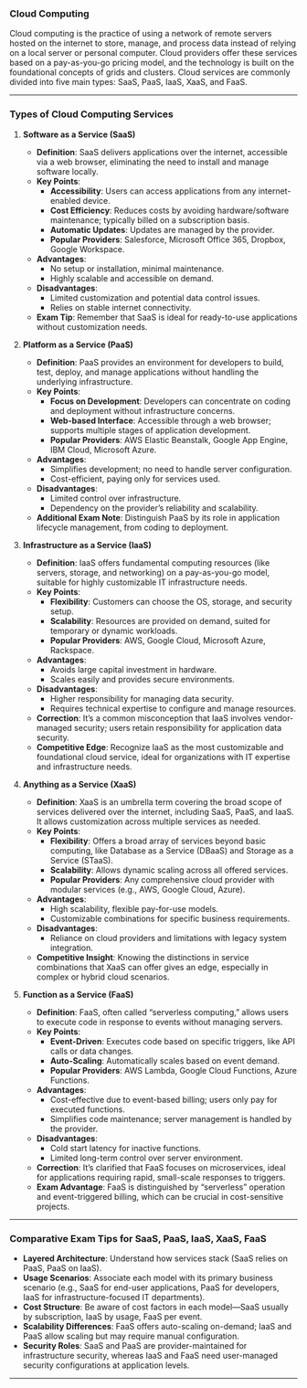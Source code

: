 
### Cloud Computing 
Cloud computing is the practice of using a network of remote servers hosted on the internet to store, manage, and process data instead of relying on a local server or personal computer. Cloud providers offer these services based on a pay-as-you-go pricing model, and the technology is built on the foundational concepts of grids and clusters. Cloud services are commonly divided into five main types: SaaS, PaaS, IaaS, XaaS, and FaaS.

---

### Types of Cloud Computing Services

1. **Software as a Service (SaaS)**
   - **Definition**: SaaS delivers applications over the internet, accessible via a web browser, eliminating the need to install and manage software locally.
   - **Key Points**:
     - **Accessibility**: Users can access applications from any internet-enabled device.
     - **Cost Efficiency**: Reduces costs by avoiding hardware/software maintenance; typically billed on a subscription basis.
     - **Automatic Updates**: Updates are managed by the provider.
     - **Popular Providers**: Salesforce, Microsoft Office 365, Dropbox, Google Workspace.
   - **Advantages**:
     - No setup or installation, minimal maintenance.
     - Highly scalable and accessible on demand.
   - **Disadvantages**:
     - Limited customization and potential data control issues.
     - Relies on stable internet connectivity.
   - **Exam Tip**: Remember that SaaS is ideal for ready-to-use applications without customization needs.

2. **Platform as a Service (PaaS)**
   - **Definition**: PaaS provides an environment for developers to build, test, deploy, and manage applications without handling the underlying infrastructure.
   - **Key Points**:
     - **Focus on Development**: Developers can concentrate on coding and deployment without infrastructure concerns.
     - **Web-based Interface**: Accessible through a web browser; supports multiple stages of application development.
     - **Popular Providers**: AWS Elastic Beanstalk, Google App Engine, IBM Cloud, Microsoft Azure.
   - **Advantages**:
     - Simplifies development; no need to handle server configuration.
     - Cost-efficient, paying only for services used.
   - **Disadvantages**:
     - Limited control over infrastructure.
     - Dependency on the provider’s reliability and scalability.
   - **Additional Exam Note**: Distinguish PaaS by its role in application lifecycle management, from coding to deployment.

3. **Infrastructure as a Service (IaaS)**
   - **Definition**: IaaS offers fundamental computing resources (like servers, storage, and networking) on a pay-as-you-go model, suitable for highly customizable IT infrastructure needs.
   - **Key Points**:
     - **Flexibility**: Customers can choose the OS, storage, and security setup.
     - **Scalability**: Resources are provided on demand, suited for temporary or dynamic workloads.
     - **Popular Providers**: AWS, Google Cloud, Microsoft Azure, Rackspace.
   - **Advantages**:
     - Avoids large capital investment in hardware.
     - Scales easily and provides secure environments.
   - **Disadvantages**:
     - Higher responsibility for managing data security.
     - Requires technical expertise to configure and manage resources.
   - **Correction**: It’s a common misconception that IaaS involves vendor-managed security; users retain responsibility for application data security.
   - **Competitive Edge**: Recognize IaaS as the most customizable and foundational cloud service, ideal for organizations with IT expertise and infrastructure needs.

4. **Anything as a Service (XaaS)**
   - **Definition**: XaaS is an umbrella term covering the broad scope of services delivered over the internet, including SaaS, PaaS, and IaaS. It allows customization across multiple services as needed.
   - **Key Points**:
     - **Flexibility**: Offers a broad array of services beyond basic computing, like Database as a Service (DBaaS) and Storage as a Service (STaaS).
     - **Scalability**: Allows dynamic scaling across all offered services.
     - **Popular Providers**: Any comprehensive cloud provider with modular services (e.g., AWS, Google Cloud, Azure).
   - **Advantages**:
     - High scalability, flexible pay-for-use models.
     - Customizable combinations for specific business requirements.
   - **Disadvantages**:
     - Reliance on cloud providers and limitations with legacy system integration.
   - **Competitive Insight**: Knowing the distinctions in service combinations that XaaS can offer gives an edge, especially in complex or hybrid cloud scenarios.

5. **Function as a Service (FaaS)**
   - **Definition**: FaaS, often called “serverless computing,” allows users to execute code in response to events without managing servers.
   - **Key Points**:
     - **Event-Driven**: Executes code based on specific triggers, like API calls or data changes.
     - **Auto-Scaling**: Automatically scales based on event demand.
     - **Popular Providers**: AWS Lambda, Google Cloud Functions, Azure Functions.
   - **Advantages**:
     - Cost-effective due to event-based billing; users only pay for executed functions.
     - Simplifies code maintenance; server management is handled by the provider.
   - **Disadvantages**:
     - Cold start latency for inactive functions.
     - Limited long-term control over server environment.
   - **Correction**: It’s clarified that FaaS focuses on microservices, ideal for applications requiring rapid, small-scale responses to triggers.
   - **Exam Advantage**: FaaS is distinguished by “serverless” operation and event-triggered billing, which can be crucial in cost-sensitive projects.

---

### Comparative Exam Tips for SaaS, PaaS, IaaS, XaaS, FaaS
- **Layered Architecture**: Understand how services stack (SaaS relies on PaaS, PaaS on IaaS).
- **Usage Scenarios**: Associate each model with its primary business scenario (e.g., SaaS for end-user applications, PaaS for developers, IaaS for infrastructure-focused IT departments).
- **Cost Structure**: Be aware of cost factors in each model—SaaS usually by subscription, IaaS by usage, FaaS per event.
- **Scalability Differences**: FaaS offers auto-scaling on-demand; IaaS and PaaS allow scaling but may require manual configuration.
- **Security Roles**: SaaS and PaaS are provider-maintained for infrastructure security, whereas IaaS and FaaS need user-managed security configurations at application levels.

---
